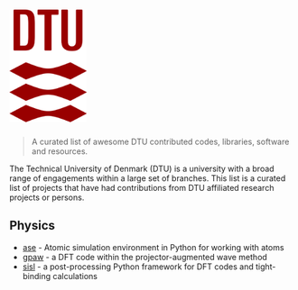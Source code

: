 <h1> <a href="https://www.dtu.dk"><img src="assets/DTU_Red_RGB.png" alt="DTU logo" height="200"/></a> </h1>

> A curated list of awesome DTU contributed codes, libraries, software and resources.

The Technical University of Denmark (DTU) is a university with a broad range of engagements within
a large set of branches. This list is a curated list of projects that have had contributions
from DTU affiliated research projects or persons.


## Physics

- [ase](https://gitlab.com/ase/ase) - Atomic simulation environment in Python for working with atoms
- [gpaw](https://gitlab.com/gpaw/gpaw) - a DFT code within the projector-augmented wave method
- [sisl](https://github.com/zerothi/sisl) - a post-processing Python framework for DFT codes and tight-binding calculations

